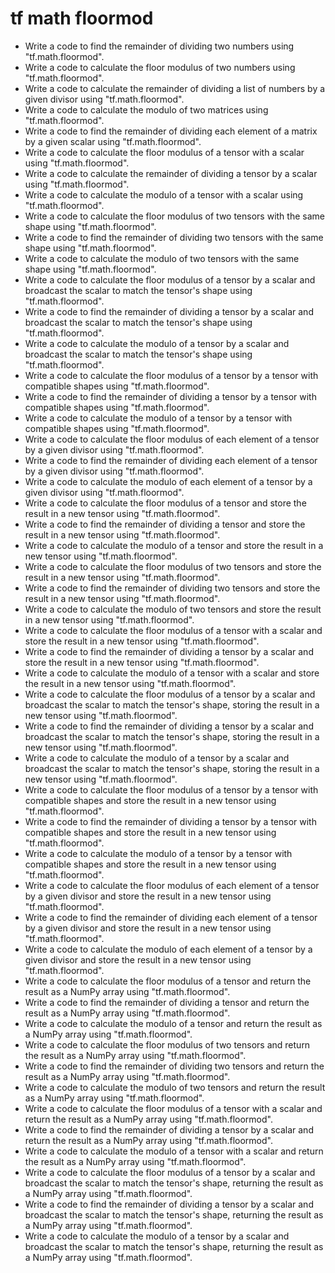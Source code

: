 # tf math floormod

- Write a code to find the remainder of dividing two numbers using "tf.math.floormod".
- Write a code to calculate the floor modulus of two numbers using "tf.math.floormod".
- Write a code to calculate the remainder of dividing a list of numbers by a given divisor using "tf.math.floormod".
- Write a code to calculate the modulo of two matrices using "tf.math.floormod".
- Write a code to find the remainder of dividing each element of a matrix by a given scalar using "tf.math.floormod".
- Write a code to calculate the floor modulus of a tensor with a scalar using "tf.math.floormod".
- Write a code to calculate the remainder of dividing a tensor by a scalar using "tf.math.floormod".
- Write a code to calculate the modulo of a tensor with a scalar using "tf.math.floormod".
- Write a code to calculate the floor modulus of two tensors with the same shape using "tf.math.floormod".
- Write a code to find the remainder of dividing two tensors with the same shape using "tf.math.floormod".
- Write a code to calculate the modulo of two tensors with the same shape using "tf.math.floormod".
- Write a code to calculate the floor modulus of a tensor by a scalar and broadcast the scalar to match the tensor's shape using "tf.math.floormod".
- Write a code to find the remainder of dividing a tensor by a scalar and broadcast the scalar to match the tensor's shape using "tf.math.floormod".
- Write a code to calculate the modulo of a tensor by a scalar and broadcast the scalar to match the tensor's shape using "tf.math.floormod".
- Write a code to calculate the floor modulus of a tensor by a tensor with compatible shapes using "tf.math.floormod".
- Write a code to find the remainder of dividing a tensor by a tensor with compatible shapes using "tf.math.floormod".
- Write a code to calculate the modulo of a tensor by a tensor with compatible shapes using "tf.math.floormod".
- Write a code to calculate the floor modulus of each element of a tensor by a given divisor using "tf.math.floormod".
- Write a code to find the remainder of dividing each element of a tensor by a given divisor using "tf.math.floormod".
- Write a code to calculate the modulo of each element of a tensor by a given divisor using "tf.math.floormod".
- Write a code to calculate the floor modulus of a tensor and store the result in a new tensor using "tf.math.floormod".
- Write a code to find the remainder of dividing a tensor and store the result in a new tensor using "tf.math.floormod".
- Write a code to calculate the modulo of a tensor and store the result in a new tensor using "tf.math.floormod".
- Write a code to calculate the floor modulus of two tensors and store the result in a new tensor using "tf.math.floormod".
- Write a code to find the remainder of dividing two tensors and store the result in a new tensor using "tf.math.floormod".
- Write a code to calculate the modulo of two tensors and store the result in a new tensor using "tf.math.floormod".
- Write a code to calculate the floor modulus of a tensor with a scalar and store the result in a new tensor using "tf.math.floormod".
- Write a code to find the remainder of dividing a tensor by a scalar and store the result in a new tensor using "tf.math.floormod".
- Write a code to calculate the modulo of a tensor with a scalar and store the result in a new tensor using "tf.math.floormod".
- Write a code to calculate the floor modulus of a tensor by a scalar and broadcast the scalar to match the tensor's shape, storing the result in a new tensor using "tf.math.floormod".
- Write a code to find the remainder of dividing a tensor by a scalar and broadcast the scalar to match the tensor's shape, storing the result in a new tensor using "tf.math.floormod".
- Write a code to calculate the modulo of a tensor by a scalar and broadcast the scalar to match the tensor's shape, storing the result in a new tensor using "tf.math.floormod".
- Write a code to calculate the floor modulus of a tensor by a tensor with compatible shapes and store the result in a new tensor using "tf.math.floormod".
- Write a code to find the remainder of dividing a tensor by a tensor with compatible shapes and store the result in a new tensor using "tf.math.floormod".
- Write a code to calculate the modulo of a tensor by a tensor with compatible shapes and store the result in a new tensor using "tf.math.floormod".
- Write a code to calculate the floor modulus of each element of a tensor by a given divisor and store the result in a new tensor using "tf.math.floormod".
- Write a code to find the remainder of dividing each element of a tensor by a given divisor and store the result in a new tensor using "tf.math.floormod".
- Write a code to calculate the modulo of each element of a tensor by a given divisor and store the result in a new tensor using "tf.math.floormod".
- Write a code to calculate the floor modulus of a tensor and return the result as a NumPy array using "tf.math.floormod".
- Write a code to find the remainder of dividing a tensor and return the result as a NumPy array using "tf.math.floormod".
- Write a code to calculate the modulo of a tensor and return the result as a NumPy array using "tf.math.floormod".
- Write a code to calculate the floor modulus of two tensors and return the result as a NumPy array using "tf.math.floormod".
- Write a code to find the remainder of dividing two tensors and return the result as a NumPy array using "tf.math.floormod".
- Write a code to calculate the modulo of two tensors and return the result as a NumPy array using "tf.math.floormod".
- Write a code to calculate the floor modulus of a tensor with a scalar and return the result as a NumPy array using "tf.math.floormod".
- Write a code to find the remainder of dividing a tensor by a scalar and return the result as a NumPy array using "tf.math.floormod".
- Write a code to calculate the modulo of a tensor with a scalar and return the result as a NumPy array using "tf.math.floormod".
- Write a code to calculate the floor modulus of a tensor by a scalar and broadcast the scalar to match the tensor's shape, returning the result as a NumPy array using "tf.math.floormod".
- Write a code to find the remainder of dividing a tensor by a scalar and broadcast the scalar to match the tensor's shape, returning the result as a NumPy array using "tf.math.floormod".
- Write a code to calculate the modulo of a tensor by a scalar and broadcast the scalar to match the tensor's shape, returning the result as a NumPy array using "tf.math.floormod".